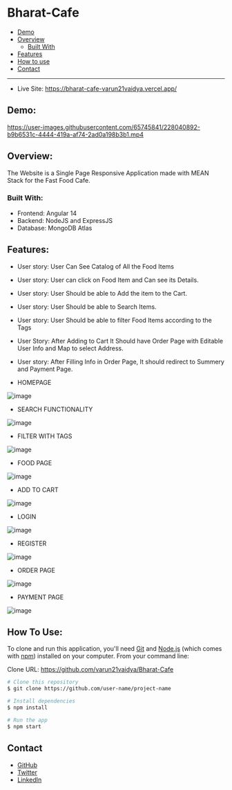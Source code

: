 # Bharat-Cafe

- [Demo](#demo)
- [Overview](#overview)
  - [Built With](#built-with)
- [Features](#features)
- [How to use](#how-to-use)
- [Contact](#contact)

---

- Live Site:
https://bharat-cafe-varun21vaidya.vercel.app/



## Demo:

https://user-images.githubusercontent.com/65745841/228040892-b9b6531c-4444-419a-af74-2ad0a198b3b1.mp4


## Overview:

The Website is a Single Page Responsive Application made with MEAN Stack for the Fast Food Cafe.


### Built With:

- Frontend: Angular 14
- Backend: NodeJS and ExpressJS
- Database: MongoDB Atlas

## Features:

- User story: User Can See Catalog of All the Food Items
- User story: User can click on Food Item and Can see its Details.
- User story: User Should be able to Add the item to the Cart.
- User story: User Should be able to Search Items.
- User story: User Should be able to filter Food Items according to the Tags
- User Story: After Adding to Cart It Should have Order Page with Editable User Info and Map to select Address.
- User story: After Filling Info in Order Page, It should redirect to Summery and Payment Page.

- HOMEPAGE

![image](https://user-images.githubusercontent.com/65745841/228042885-5973abe0-e594-4969-bbcd-b46fe766b8f0.png)

- SEARCH FUNCTIONALITY

![image](https://user-images.githubusercontent.com/65745841/228042769-54836787-fa44-4697-b81c-cc92d2a394d0.png)

- FILTER WITH TAGS

![image](https://user-images.githubusercontent.com/65745841/228042818-a8497d2f-63fd-4a27-866d-b491619cd5cd.png)

- FOOD PAGE

![image](https://user-images.githubusercontent.com/65745841/228042834-aeb392d7-e326-47a2-b6a4-804596c2ddf1.png)

- ADD TO CART

![image](https://user-images.githubusercontent.com/65745841/228043048-1a6b6ed9-2153-4579-9081-508f3e761c94.png)

- LOGIN

![image](https://user-images.githubusercontent.com/65745841/228043086-015b98fe-c5c2-4bf8-8fa5-305f1a805098.png)

- REGISTER

![image](https://user-images.githubusercontent.com/65745841/228043408-afc72a47-b2ff-4716-9bb8-fd36537afb35.png)

- ORDER PAGE

![image](https://user-images.githubusercontent.com/65745841/228043564-db88dcd8-c34b-47cc-b8bb-d021e77f078c.png)

- PAYMENT PAGE

![image](https://user-images.githubusercontent.com/65745841/228043597-fa61d44c-c087-4a6f-81fa-526382304809.png)



## How To Use:
To clone and run this application, you'll need [Git](https://git-scm.com) and [Node.js](https://nodejs.org/en/download/) (which comes with [npm](http://npmjs.com)) installed on your computer. From your command line:

Clone URL: https://github.com/varun21vaidya/Bharat-Cafe


```bash
# Clone this repository
$ git clone https://github.com/user-name/project-name

# Install dependencies
$ npm install

# Run the app
$ npm start
```

## Contact

- [GitHub](https://github.com/varun21vaidya)
- [Twitter](https://twitter.com/Varun21vaidya)
- [LinkedIn](https://www.linkedin.com/in/varunvvaidya)
